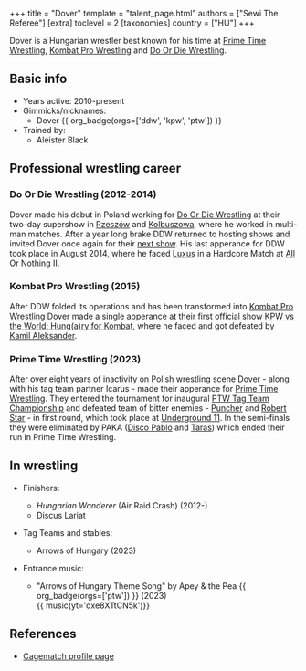 +++
title = "Dover"
template = "talent_page.html"
authors = ["Sewi The Referee"]
[extra]
toclevel = 2
[taxonomies]
country = ["HU"]
+++

Dover is a Hungarian wrestler best known for his time at [Prime Time Wrestling](@/o/ptw.md), [Kombat Pro Wrestling](@/o/kpw.md) and [Do Or Die Wrestling](@/o/ddw.md). 

## Basic info 

* Years active: 2010-present
* Gimmicks/nicknames:
  - Dover {{ org_badge(orgs=['ddw', 'kpw', 'ptw']) }}
* Trained by:
  - Aleister Black

## Professional wrestling career

### Do Or Die Wrestling (2012-2014)

Dover made his debut in Poland working for [Do Or Die Wrestling](@/o/ddw.md) at their two-day supershow in [Rzeszów](@/e/ddw/2012-03-09-ddw-6.md) and [Kolbuszowa](@/e/ddw/2012-03-10-ddw-7.md), where he worked in multi-man matches. After a year long brake DDW returned to hosting shows and invited Dover once again for their  [next show](@/e/ddw/2013-08-17-ddw-8.md). His last apperance for DDW took place in August 2014, where he faced [Luxus](@/w/luxus.md) in a Hardcore Match at [All Or Nothing II](@/e/ddw/2014-08-17-ddw-all-or-nothing-2.md).

### Kombat Pro Wrestling (2015)

After DDW folded its operations and has been transformed into [Kombat Pro Wrestling](@/o/kpw.md) Dover made a single apperance at their first official show [KPW vs the World: Hung(a)ry for Kombat](@/e/kpw/2015-11-14-kpw-vs-the-world-hungary-for-kombat.md), where he faced and got defeated by [Kamil Aleksander](@/w/kamil-aleksander.md).

### Prime Time Wrestling (2023)

After over eight years of inactivity on Polish wrestling scene Dover - along with his tag team partner Icarus - made their apperance for [Prime Time Wrestling](@/o/ptw.md). They entered the tournament for inaugural [PTW Tag Team Championship](@/c/ptw-tag-team-championship.md) and defeated team of bitter enemies - [Puncher](@/w/puncher.md) and [Robert Star](@/w/robert-star.md) - in first round, which took place at [Underground 11](@/e/ptw/2023-01-29-ptw-underground-11.md). In the semi-finals they were eliminated by PAKA ([Disco Pablo](@/w/disco-pablo.md) and [Taras](@/w/taras.md)) which ended their run in Prime Time Wrestling.

## In wrestling

* Finishers:
  - _Hungarian Wanderer_ (Air Raid Crash) (2012-)
  - Discus Lariat
 
* Tag Teams and stables:
  - Arrows of Hungary (2023)
 
* Entrance music:
  - "Arrows of Hungary Theme Song" by Apey & the Pea
    {{ org_badge(orgs=['ptw']) }} (2023) <br>
    {{ music(yt='qxe8XTtCN5k')}}
    

## References

* [Cagematch profile page](https://www.cagematch.net/?id=2&nr=13965)
